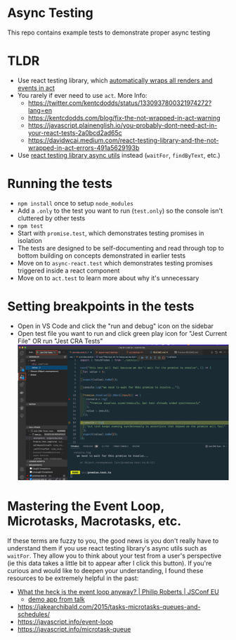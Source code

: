 # Async Testing

This repo contains example tests to demonstrate proper async testing

# TLDR

- Use react testing library, which [automatically wraps all renders and events in act](https://testing-library.com/docs/preact-testing-library/api/#act)
- You rarely if ever need to use `act`. More Info:
  - https://twitter.com/kentcdodds/status/1330937800321974272?lang=en
  - https://kentcdodds.com/blog/fix-the-not-wrapped-in-act-warning
  - https://javascript.plainenglish.io/you-probably-dont-need-act-in-your-react-tests-2a0bcd2ad65c
  - https://davidwcai.medium.com/react-testing-library-and-the-not-wrapped-in-act-errors-491a5629193b
- Use [react testing library async utils](https://testing-library.com/docs/dom-testing-library/api-async/) instead (`waitFor`, `findByText`, etc.)

# Running the tests

- `npm install` once to setup `node_modules`
- Add a `.only` to the test you want to run (`test.only`) so the console isn't cluttered by other tests
- `npm test`
- Start with `promise.test`, which demonstrates testing promises in isolation
- The tests are designed to be self-documenting and read through top to bottom building on concepts demonstrated in earlier tests
- Move on to `async-react.test` which demonstrates testing promises triggered inside a react component
- Move on to `act.test` to learn more about why it's unnecessary

# Setting breakpoints in the tests

- Open in VS Code and click the "run and debug" icon on the sidebar
- Open test file you want to run and click green play icon for "Jest Current File" OR run "Jest CRA Tests"
  ![Debugging tests](debug-tests.png)

# Mastering the Event Loop, Microtasks, Macrotasks, etc.

If these terms are fuzzy to you, the good news is you don't really have to understand them if you use react testing library's async utils such as `waitFor`. They allow you to think about your test from a user's perspective (ie this data takes a little bit to appear after I click this button). If you're curious and would like to deepen your understanding, I found these resources to be extremely helpful in the past:

- [What the heck is the event loop anyway? | Philip Roberts | JSConf EU](https://www.youtube.com/watch?v=8aGhZQkoFbQ&t=1s&ab_channel=JSConf)
  - [demo app from talk](http://latentflip.com/loupe/?code=JC5vbignYnV0dG9uJywgJ2NsaWNrJywgZnVuY3Rpb24gb25DbGljaygpIHsKICAgIHNldFRpbWVvdXQoZnVuY3Rpb24gdGltZXIoKSB7CiAgICAgICAgY29uc29sZS5sb2coJ1lvdSBjbGlja2VkIHRoZSBidXR0b24hJyk7ICAgIAogICAgfSwgMjAwMCk7Cn0pOwoKY29uc29sZS5sb2coIkhpISIpOwoKc2V0VGltZW91dChmdW5jdGlvbiB0aW1lb3V0KCkgewogICAgY29uc29sZS5sb2coIkNsaWNrIHRoZSBidXR0b24hIik7Cn0sIDUwMDApOwoKY29uc29sZS5sb2coIldlbGNvbWUgdG8gbG91cGUuIik7!!!PGJ1dHRvbj5DbGljayBtZSE8L2J1dHRvbj4%3D)
- https://jakearchibald.com/2015/tasks-microtasks-queues-and-schedules/
- https://javascript.info/event-loop
- https://javascript.info/microtask-queue
